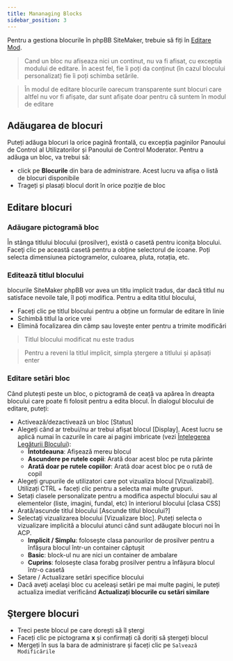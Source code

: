 ```yaml
---
title: Mananaging Blocks
sidebar_position: 3
---
```


Pentru a gestiona blocurile în phpBB SiteMaker, trebuie să fiți în [Editare Mod](./overview#edit-mode).

> Cand un bloc nu afiseaza nici un continut, nu va fi afisat, cu exceptia modului de editare. În acest fel, fie îi poți da conținut (în cazul blocului personalizat) fie îi poți schimba setările.

> În modul de editare blocurile oarecum transparente sunt blocuri care altfel nu vor fi afișate, dar sunt afișate doar pentru că suntem în modul de editare

## Adăugarea de blocuri
Puteți adăuga blocuri la orice pagină frontală, cu excepția paginilor Panoului de Control al Utilizatorilor și Panoului de Control Moderator. Pentru a adăuga un bloc, va trebui să:
* click pe **Blocurile** din bara de administrare. Acest lucru va afișa o listă de blocuri disponibile
* Trageți și plasați blocul dorit în orice poziție de bloc

## Editare blocuri
### Adăugare pictogramă bloc
În stânga titlului blocului (prosilver), există o casetă pentru iconița blocului. Faceţi clic pe această casetă pentru a obţine selectorul de icoane. Poți selecta dimensiunea pictogramelor, culoarea, pluta, rotația, etc.

### Editează titlul blocului
blocurile SiteMaker phpBB vor avea un titlu implicit tradus, dar dacă titlul nu satisface nevoile tale, îl poți modifica. Pentru a edita titlul blocului,
* Faceți clic pe titlul blocului pentru a obține un formular de editare în linie
* Schimbă titlul la orice vrei
* Elimină focalizarea din câmp sau lovește enter pentru a trimite modificări

> Titlul blocului modificat nu este tradus

> Pentru a reveni la titlul implicit, simpla ștergere a titlului și apăsați enter

### Editare setări bloc
Când plutești peste un bloc, o pictogramă de ceață va apărea în dreapta blocului care poate fi folosit pentru a edita blocul. În dialogul blocului de editare, puteți:
- Activează/dezactivează un bloc [Status]
- Alegeți când ar trebui/nu ar trebui afișat blocul [Display]. Acest lucru se aplică numai în cazurile în care ai pagini imbricate (vezi [Înțelegerea Legăturii Blocului](/docs/user/site/block-inheritance)):
    - **Întotdeauna**: Afișează mereu blocul
    - **Ascundere pe rutele copii**: Arată doar acest bloc pe ruta părinte
    - **Arată doar pe rutele copiilor**: Arată doar acest bloc pe o rută de copil
- Alegeți grupurile de utilizatori care pot vizualiza blocul [Vizualizabil]. Utilizați CTRL + faceți clic pentru a selecta mai multe grupuri.
- Setați clasele personalizate pentru a modifica aspectul blocului sau al elementelor (liste, imagini, fundal, etc) în interiorul blocului [clasa CSS]
- Arată/ascunde titlul blocului [Ascunde titlul blocului?]
- Selectaţi vizualizarea blocului [Vizualizare bloc]. Puteți selecta o vizualizare implicită a blocului atunci când sunt adăugate blocuri noi în ACP.
    - **Implicit / Simplu**: folosește clasa panourilor de prosilver pentru a înfășura blocul într-un container căptușit
    - **Basic**: block-ul nu are nici un container de ambalare
    - **Cuprins**: folosește clasa forabg prosilver pentru a înfășura blocul într-o casetă
- Setare / Actualizare setări specifice blocului
- Dacă aveţi acelaşi bloc cu aceleaşi setări pe mai multe pagini, le puteți actualiza imediat verificând **Actualizați blocurile cu setări similare**

## Ştergere blocuri
- Treci peste blocul pe care dorești să îl ștergi
- Faceți clic pe pictograma **x** și confirmați că doriți să ștergeți blocul
- Mergeți în sus la bara de administrare și faceți clic pe `Salvează Modificările`
